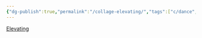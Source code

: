 ```yaml
---
{"dg-publish":true,"permalink":"/collage-elevating/","tags":["c/dance","c/woman","c/circle","c/abstract","c/red","c/kanyer-art-collection"],"created":"2024-01-03T16:37:41.099-05:00","updated":"2024-01-03T16:38:31.162-05:00"}
---
```



[Elevating](https://www.instagram.com/p/CI1HW7hB0T5/)
